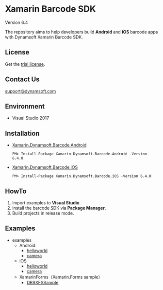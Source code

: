 # Xamarin Barcode SDK

Version 6.4

The repository aims to help developers build **Android** and **iOS** barcode apps with Dynamsoft Xamarin Barcode SDK.

## License
Get the [trial license](https://www.dynamsoft.com/CustomerPortal/Portal/Triallicense.aspx).

## Contact Us
<support@dynamsoft.com>

## Environment
* Visual Studio 2017

## Installation

- [Xamarin.Dynamsoft.Barcode.Android](https://www.nuget.org/packages/Xamarin.Dynamsoft.Barcode.Android/)

    ```
    PM> Install-Package Xamarin.Dynamsoft.Barcode.Android -Version 6.4.0
    ```

- [Xamarin.Dynamsoft.Barcode.iOS](https://www.nuget.org/packages/Xamarin.Dynamsoft.Barcode.iOS/)

    ```
    PM> Install-Package Xamarin.Dynamsoft.Barcode.iOS -Version 6.4.0
    ```

## HowTo
1. Import examples to **Visual Studio**.
2. Install the barcode SDK via **Package Manager**.
3. Build projects in release mode.

## Examples
- examples
    - Android
        - [helloworld](https://github.com/dynamsoft-dbr/xamarin/tree/master/examples/Android/helloworld)
        - [camera](https://github.com/dynamsoft-dbr/xamarin/tree/master/examples/Android/camera)
    - iOS
        - [helloworld](https://github.com/dynamsoft-dbr/xamarin/tree/master/examples/iOS/helloworld)
        - [camera](https://github.com/dynamsoft-dbr/xamarin/tree/master/examples/iOS/camera)
    - XamarinForms（Xamarin.Forms sample）
        - [DBRXFSSample](https://github.com/dynamsoft-dbr/xamarin/tree/master/examples/XamarinForms/DBRXFSample)
